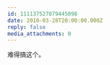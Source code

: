 ```yaml
---
id: 111137527879445098
date: 2010-03-28T20:00:00.000Z
reply: false
media_attachments: 0
---
```


难得搞这个。 ​​​​

